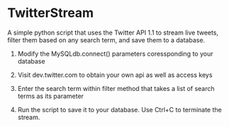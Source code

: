 TwitterStream
=============

A simple python script that uses the Twitter API 1.1 to stream live tweets, filter them based on any search term, and save them to a database.

1) Modify the MySQLdb.connect() parameters coressponding to your database

2) Visit dev.twitter.com to obtain your own api as well as access keys

3) Enter the search term within filter method that takes a list of search terms as its parameter

4) Run the script to save it to your database. Use Ctrl+C to terminate the stream.
